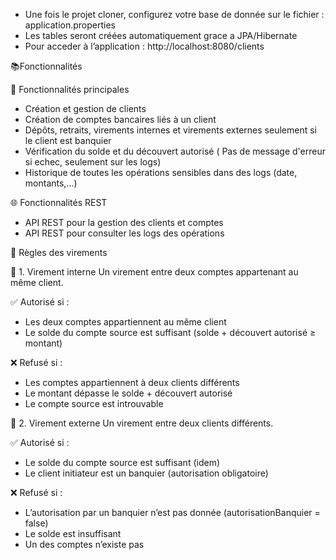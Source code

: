 - Une fois le projet cloner, configurez votre base de donnée sur le fichier : application.properties
- Les tables seront créées automatiquement grace a JPA/Hibernate
- Pour acceder à l’application : http://localhost:8080/clients


📚Fonctionnalités

🔧 Fonctionnalités principales
- Création et gestion de clients
- Création de comptes bancaires liés à un client
- Dépôts, retraits, virements internes et virements externes seulement si le client est banquier 
- Vérification du solde et du découvert autorisé ( Pas de message d'erreur si echec, seulement sur les logs)
- Historique de toutes les opérations sensibles dans des logs (date, montants,...)

🌐 Fonctionnalités REST 
- API REST pour la gestion des clients et comptes
- API REST pour consulter les logs des opérations

🔁 Règles des virements

🔸 1. Virement interne
Un virement entre deux comptes appartenant au même client.

✅ Autorisé si :
- Les deux comptes appartiennent au même client
- Le solde du compte source est suffisant (solde + découvert autorisé ≥ montant)

❌ Refusé si :
- Les comptes appartiennent à deux clients différents
- Le montant dépasse le solde + découvert autorisé
- Le compte source est introuvable

🔸 2. Virement externe
Un virement entre deux clients différents.

✅ Autorisé si :
- Le solde du compte source est suffisant (idem)
- Le client initiateur est un banquier (autorisation obligatoire)

❌ Refusé si :
- L’autorisation par un banquier n’est pas donnée (autorisationBanquier = false)
- Le solde est insuffisant
- Un des comptes n’existe pas
